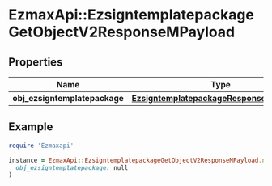 # EzmaxApi::EzsigntemplatepackageGetObjectV2ResponseMPayload

## Properties

| Name | Type | Description | Notes |
| ---- | ---- | ----------- | ----- |
| **obj_ezsigntemplatepackage** | [**EzsigntemplatepackageResponseCompound**](EzsigntemplatepackageResponseCompound.md) |  |  |

## Example

```ruby
require 'Ezmaxapi'

instance = EzmaxApi::EzsigntemplatepackageGetObjectV2ResponseMPayload.new(
  obj_ezsigntemplatepackage: null
)
```

